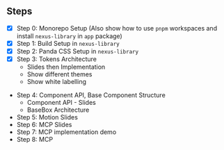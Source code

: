 ## Steps

- [x] Step 0: Monorepo Setup (Also show how to use `pnpm` workspaces and install `nexus-library` in `app` package)
- [x] Step 1: Build Setup in `nexus-library`
- [x] Step 2: Panda CSS Setup in `nexus-library`
- [x] Step 3: Tokens Architecture
  - Slides then Implementation
  - Show different themes
  - Show white labelling
- Step 4: Component API, Base Component Structure
  - Component API - Slides
  - BaseBox Architecture
- Step 5: Motion Slides
- Step 6: MCP Slides
- Step 7: MCP implementation demo
- Step 8: MCP

